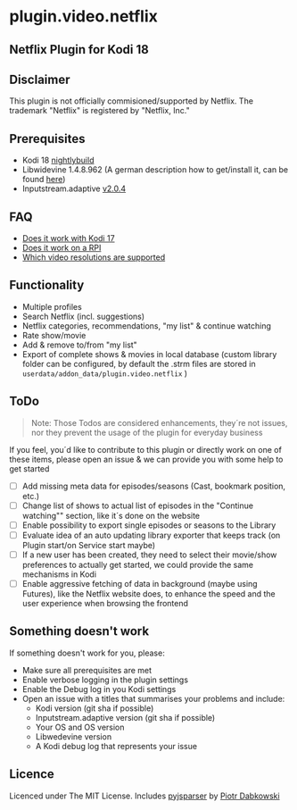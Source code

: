 # plugin.video.netflix

## Netflix Plugin for Kodi 18

Disclaimer
-------------
This plugin is not officially commisioned/supported by Netflix.
The trademark "Netflix" is registered by "Netflix, Inc."

Prerequisites
-------------

- Kodi 18 [nightlybuild](http://mirrors.kodi.tv/nightlies/)
- Libwidevine 1.4.8.962 (A german description how to get/install it, can be found [here](https://www.kodinerds.net/index.php/Thread/51486-Kodi-17-Inputstream-HowTo-AddOns-f%C3%BCr-Kodi-17-ab-Beta-6-aktuelle-Git-builds-Updat/))
- Inputstream.adaptive [v2.0.4](https://github.com/liberty-developer/inputstream.adaptive)

FAQ
---

- [Does it work with Kodi 17](https://github.com/asciidisco/plugin.video.netflix/issues/25)
- [Does it work on a RPI](https://github.com/asciidisco/plugin.video.netflix/issues/28)
- [Which video resolutions are supported](https://github.com/asciidisco/plugin.video.netflix/issues/27)

Functionality
-------------
- Multiple profiles
- Search Netflix (incl. suggestions)
- Netflix categories, recommendations, "my list" & continue watching
- Rate show/movie
- Add & remove to/from "my list"
- Export of complete shows & movies in local database (custom library folder can be configured, by default the .strm files are stored in `userdata/addon_data/plugin.video.netflix` )

ToDo
----

> Note: Those Todos are considered enhancements, they´re not issues, nor they prevent the usage of the plugin for everyday business

If you feel, you´d like to contribute to this plugin or directly work on one of these items,
please open an issue & we can provide you with some help to get started

- [ ] Add missing meta data for episodes/seasons (Cast, bookmark position, etc.)
- [ ] Change list of shows to actual list of episodes in the "Continue watching"" section, like it´s done on the website
- [ ] Enable possibility to export single episodes or seasons to the Library
- [ ] Evaluate idea of an auto updating library exporter that keeps track (on Plugin start/on Service start maybe)
- [ ] If a new user has been created, they need to select their movie/show preferences to actually get started, we could provide the same mechanisms in Kodi
- [ ] Enable aggressive fetching of data in background (maybe using Futures), like the Netflix website does, to enhance the speed and the user experience when browsing the frontend

Something doesn't work
----------------------

If something doesn't work for you, please:

- Make sure all prerequisites are met
- Enable verbose logging in the plugin settings
- Enable the Debug log in you Kodi settings
- Open an issue with a titles that summarises your problems and include:
	- Kodi version (git sha if possible)
	- Inputstream.adaptive version (git sha if possible)
	- Your OS and OS version
	- Libwedevine version
	- A Kodi debug log that represents your issue

Licence
-------

Licenced under The MIT License.
Includes [pyjsparser](https://github.com/PiotrDabkowski/pyjsparser) by [Piotr Dabkowski](https://github.com/PiotrDabkowski)

